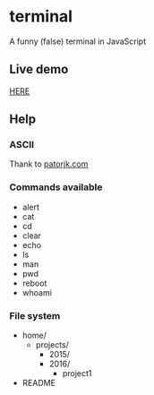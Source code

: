 # terminal
A funny (false) terminal in JavaScript

## Live demo

[HERE](https://jack3113.github.io/terminal/)

## Help

### ASCII

Thank to [patorjk.com](http://patorjk.com/software/taag/#p=display&h=0&v=0&f=Doh&t=HackTerm)

### Commands available

- alert
- cat
- cd
- clear
- echo
- ls
- man
- pwd
- reboot
- whoami


### File system

- home/
  - projects/
    - 2015/
    - 2016/
      - project1
- README
